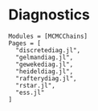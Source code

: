 # Diagnostics

```@autodocs
Modules = [MCMCChains]
Pages = [
  "discretediag.jl",
  "gelmandiag.jl",
  "gewekediag.jl",
  "heideldiag.jl",
  "rafterydiag.jl",
  "rstar.jl",
  "ess.jl"
]
```
